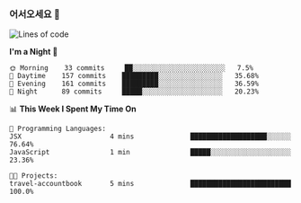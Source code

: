 ### 어서오세요 👋

<!--START_SECTION:waka-->
![Lines of code](https://img.shields.io/badge/From%20Hello%20World%20I%27ve%20Written-393189%20lines%20of%20code-blue)

**I'm a Night 🦉** 

```text
🌞 Morning    33 commits     ██░░░░░░░░░░░░░░░░░░░░░░░   7.5% 
🌆 Daytime    157 commits    █████████░░░░░░░░░░░░░░░░   35.68% 
🌃 Evening    161 commits    █████████░░░░░░░░░░░░░░░░   36.59% 
🌙 Night      89 commits     █████░░░░░░░░░░░░░░░░░░░░   20.23%

```


📊 **This Week I Spent My Time On** 

```text
💬 Programming Languages: 
JSX                      4 mins              ███████████████████░░░░░░   76.64% 
JavaScript               1 min               █████░░░░░░░░░░░░░░░░░░░░   23.36%

🐱‍💻 Projects: 
travel-accountbook       5 mins              █████████████████████████   100.0%

```


<!--END_SECTION:waka-->
